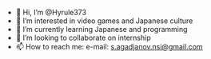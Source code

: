 - 👋 Hi, I’m @Hyrule373
- 👀 I’m interested in video games and Japanese culture
- 🌱 I’m currently learning Japanese and programming
- 💞️ I’m looking to collaborate on internship
- 📫 How to reach me:
  e-mail: s.agadjanov.nsi@gmail.com

<!---
Hyrule373/Hyrule373 is a ✨ special ✨ repository because its `README.md` (this file) appears on your GitHub profile.
You can click the Preview link to take a look at your changes.
--->
